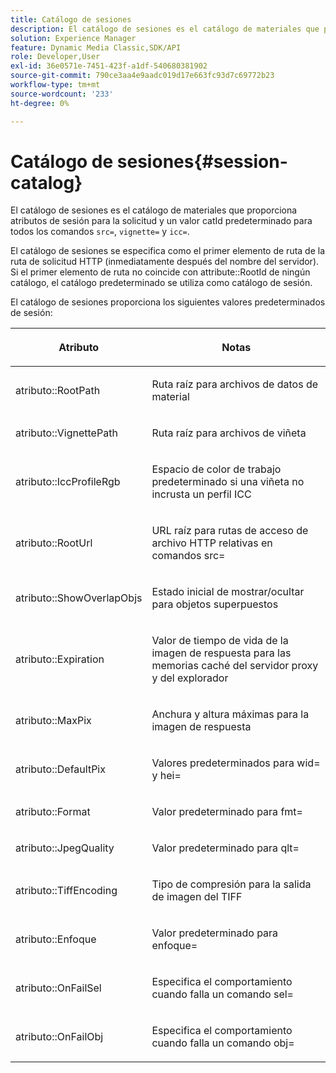 ```yaml
---
title: Catálogo de sesiones
description: El catálogo de sesiones es el catálogo de materiales que proporciona atributos de sesión para la solicitud y un valor catId predeterminado para todos los comandos src=, vignette= e icc=.
solution: Experience Manager
feature: Dynamic Media Classic,SDK/API
role: Developer,User
exl-id: 36e0571e-7451-423f-a1df-540680381902
source-git-commit: 790ce3aa4e9aadc019d17e663fc93d7c69772b23
workflow-type: tm+mt
source-wordcount: '233'
ht-degree: 0%

---
```


# Catálogo de sesiones{#session-catalog}

El catálogo de sesiones es el catálogo de materiales que proporciona atributos de sesión para la solicitud y un valor catId predeterminado para todos los comandos `src=`, `vignette=` y `icc=`.

El catálogo de sesiones se especifica como el primer elemento de ruta de la ruta de solicitud HTTP (inmediatamente después del nombre del servidor). Si el primer elemento de ruta no coincide con attribute::RootId de ningún catálogo, el catálogo predeterminado se utiliza como catálogo de sesión.

El catálogo de sesiones proporciona los siguientes valores predeterminados de sesión:

<table id="table_DB5E0DD8E9B440A4964A1326433597C8"> 
 <thead> 
  <tr> 
   <th class="entry"> <p>Atributo </p> </th> 
   <th class="entry"> <p>Notas </p> </th> 
  </tr> 
 </thead>
 <tbody> 
  <tr> 
   <td> <p> <span class="codeph"> atributo::RootPath</span> </p> </td> 
   <td> <p> Ruta raíz para archivos de datos de material </p> </td> 
  </tr> 
  <tr> 
   <td> <p> <span class="codeph"> atributo::VignettePath</span> </p> </td> 
   <td> <p> Ruta raíz para archivos de viñeta </p> </td> 
  </tr> 
  <tr> 
   <td> <p> <span class="codeph"> atributo::IccProfileRgb</span> </p> </td> 
   <td> <p> Espacio de color de trabajo predeterminado si una viñeta no incrusta un perfil ICC </p> </td> 
  </tr> 
  <tr> 
   <td> <p> <span class="codeph"> atributo::RootUrl</span> </p> </td> 
   <td> <p> URL raíz para rutas de acceso de archivo HTTP relativas en <span class="codeph"> comandos src=</span> </p> </td> 
  </tr> 
  <tr> 
   <td> <p> <span class="codeph"> atributo::ShowOverlapObjs</span> </p> </td> 
   <td> <p> Estado inicial de mostrar/ocultar para objetos superpuestos </p> </td> 
  </tr> 
  <tr> 
   <td> <p> <span class="codeph"> atributo::Expiration</span> </p> </td> 
   <td> <p> Valor de tiempo de vida de la imagen de respuesta para las memorias caché del servidor proxy y del explorador </p> </td> 
  </tr> 
  <tr> 
   <td> <p> <span class="codeph"> atributo::MaxPix</span> </p> </td> 
   <td> <p> Anchura y altura máximas para la imagen de respuesta </p> </td> 
  </tr> 
  <tr> 
   <td> <p> <span class="codeph"> atributo::DefaultPix</span> </p> </td> 
   <td> <p> Valores predeterminados para <span class="codeph"> wid=</span> y <span class="codeph"> hei=</span> </p> </td> 
  </tr> 
  <tr> 
   <td> <p> <span class="codeph"> atributo::Format</span> </p> </td> 
   <td> <p> Valor predeterminado para <span class="codeph"> fmt=</span> </p> </td> 
  </tr> 
  <tr> 
   <td> <p> <span class="codeph"> atributo::JpegQuality</span> </p> </td> 
   <td> <p> Valor predeterminado para <span class="codeph"> qlt=</span> </p> </td> 
  </tr> 
  <tr> 
   <td> <p> <span class="codeph"> atributo::TiffEncoding</span> </p> </td> 
   <td> <p> Tipo de compresión para la salida de imagen del TIFF </p> </td> 
  </tr> 
  <tr> 
   <td> <p> <span class="codeph"> atributo::Enfoque</span> </p> </td> 
   <td> <p> Valor predeterminado para <span class="codeph"> enfoque=</span> </p> </td> 
  </tr> 
  <tr> 
   <td> <p> <span class="codeph"> atributo::OnFailSel</span> </p> </td> 
   <td> <p> Especifica el comportamiento cuando falla un comando <span class="codeph"> sel=</span> </p> </td> 
  </tr> 
  <tr> 
   <td> <p> <span class="codeph"> atributo::OnFailObj</span> </p> </td> 
   <td> <p> Especifica el comportamiento cuando falla un comando <span class="codeph"> obj=</span> </p> </td> 
  </tr> 
 </tbody> 
</table>
